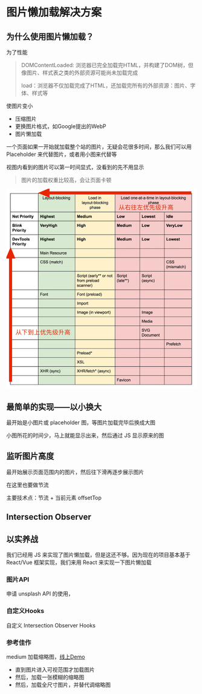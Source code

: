 # 图片懒加载解决方案

## 为什么使用图片懒加载？

为了性能

> DOMContentLoaded: 浏览器已完全加载完HTML，并构建了DOM树，但像图片、样式表之类的外部资源可能尚未加载完成
>
> load：浏览器不仅加载完成了HTML，还加载完所有的外部资源：图片、字体、样式等

使图片变小
- 压缩图片
- 更换图片格式，如Google提出的WebP
- 图片懒加载

一个页面如果一开始就加载整个站的图片，无疑会花很多时间，那么我们可以用 Placeholder 来代替图片，或者用小图来代替等

视图内看到的图片可以第一时间显式，没看到的先不用显示

> 图片的加载权重比较高，会让页面卡顿

![网页内容加载权重](/static/vW7DyaxABizjuNr.jpg)

## 最简单的实现——以小换大

最开始是小图片或 placeholder 图，等图片加载完毕后换成大图

小图所花的时间少，马上就能显示出来，然后通过 JS 显示原来的图

## 监听图片高度

最开始展示页面范围内的图片，然后往下滑再逐步展示图片

在这里也要做节流

主要技术点：节流 + 当前元素 offsetTop

## Intersection Observer


## 以实养战

我们已经用 JS 来实现了图片懒加载，但是这还不够。因为现在的项目基本基于 React/Vue 框架实现，我们来用 React 来实现一下图片懒加载

### 图片API

申请 unsplash API 的使用，

### 自定义Hooks

自定义 Intersection Observer Hooks

### 参考佳作

medium 加载缩略图，[线上Demo](https://codepen.io/jojobo/pen/QWEzYvY)

- 直到图片进入可视范围才加载图片
- 然后，加载一张模糊的缩略图
- 然后，加载全尺寸图片，并替代调缩略图